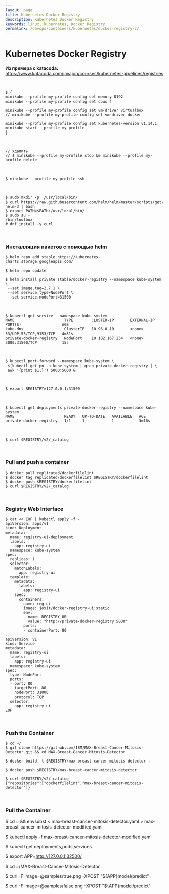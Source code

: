 ```yaml
---
layout: page
title: Kubernetes Docker Registry
description: Kubernetes Docker Registry
keywords: linux, kubernetes, Docker Registry
permalink: /devops/containers/kubernetes/docker-registry-2/
---
```


# Kubernetes Docker Registry


**Из примера с katacoda:**  
https://www.katacoda.com/javajon/courses/kubernetes-pipelines/registries


<br/>

```
$ {
minikube --profile my-profile config set memory 8192
minikube --profile my-profile config set cpus 4

minikube --profile my-profile config set vm-driver virtualbox
// minikube --profile my-profile config set vm-driver docker

minikube --profile my-profile config set kubernetes-version v1.14.1
minikube start --profile my-profile
}
```

<br/>

    // Удалить
    // $ minikube --profile my-profile stop && minikube --profile my-profile delete


<br/>

    $ minikube --profile my-profile ssh

<br/>

    $ sudo mkdir -p  /usr/local/bin/
    $ curl https://raw.githubusercontent.com/helm/helm/master/scripts/get-helm-3 | bash
    $ export PATH=$PATH:/usr/local/bin/
    $ sudo su -
    /bin/toolbox 
    # dnf install -y curl



<br/>

### Инсталляция пакетов с помощью helm

    $ helm repo add stable https://kubernetes-charts.storage.googleapis.com/

    $ helm repo update

    $ helm install private stable/docker-registry --namespace kube-system \
     --set image.tag=2.7.1 \
     --set service.type=NodePort \
     --set service.nodePort=31500

<br/>

    $ kubectl get service --namespace kube-system
    NAME                      TYPE        CLUSTER-IP       EXTERNAL-IP   PORT(S)                  AGE
    kube-dns                  ClusterIP   10.96.0.10       <none>        53/UDP,53/TCP,9153/TCP   4m31s
    private-docker-registry   NodePort    10.102.167.234   <none>        5000:31500/TCP           15s

<br/>

    $ kubectl port-forward --namespace kube-system \
     $(kubectl get po -n kube-system | grep private-docker-registry | \
     awk '{print $1;}') 5000:5000 &

<br/>

    $ export REGISTRY=127.0.0.1:31500

<br/>

    $ kubectl get deployments private-docker-registry --namespace kube-system
    NAME                      READY   UP-TO-DATE   AVAILABLE   AGE
    private-docker-registry   1/1     1            1           3m16s

<br/>

    $ curl $REGISTRY/v2/_catalog


<br/>

### Pull and push a container

    $ docker pull replicated/dockerfilelint
    $ docker tag replicated/dockerfilelint $REGISTRY/dockerfilelint
    $ docker push $REGISTRY/dockerfilelint
    $ curl $REGISTRY/v2/_catalog

<br/>

### Registry Web Interface

```
$ cat << EOF | kubectl apply -f -
apiVersion: apps/v1
kind: Deployment
metadata:
  name: registry-ui-deployment
  labels:
    app: registry-ui
  namespace: kube-system
spec:
  replicas: 1
  selector:
    matchLabels:
      app: registry-ui
  template:
    metadata:
      labels:
        app: registry-ui
    spec:
      containers:
      - name: reg-ui
        image: joxit/docker-registry-ui:static
        env:
        - name: REGISTRY_URL
          value: "http://private-docker-registry:5000"
        ports:
        - containerPort: 80
---
apiVersion: v1
kind: Service
metadata:
  name: registry-ui
  labels:
    app: registry-ui
  namespace: kube-system
spec:
  type: NodePort
  ports:
  - port: 80
    targetPort: 80
    nodePort: 31000
    protocol: TCP
  selector:
    app: registry-ui
EOF
```

<br/>

### Push the Container

    $ cd ~/
    $ git clone https://github.com/IBM/MAX-Breast-Cancer-Mitosis-Detector.git && cd MAX-Breast-Cancer-Mitosis-Detector

    $ docker build -t $REGISTRY/max-breast-cancer-mitosis-detector .

    $ docker push $REGISTRY/max-breast-cancer-mitosis-detector

    $ curl $REGISTRY/v2/_catalog
    {"repositories":["dockerfilelint","max-breast-cancer-mitosis-detector"]}



<br/>

### Pull the Container

  $ cd ~ && envsubst < max-breast-cancer-mitosis-detector.yaml > max-breast-cancer-mitosis-detector-modified.yaml

  $ kubectl apply -f max-breast-cancer-mitosis-detector-modified.yaml

  $ kubectl get deployments,pods,services

  $ export APP=http://127.0.0.1:32500/

  $ cd ~/MAX-Breast-Cancer-Mitosis-Detector

  $ curl -F image=@samples/true.png -XPOST "${APP}model/predict"

  $ curl -F image=@samples/false.png -XPOST "${APP}model/predict"